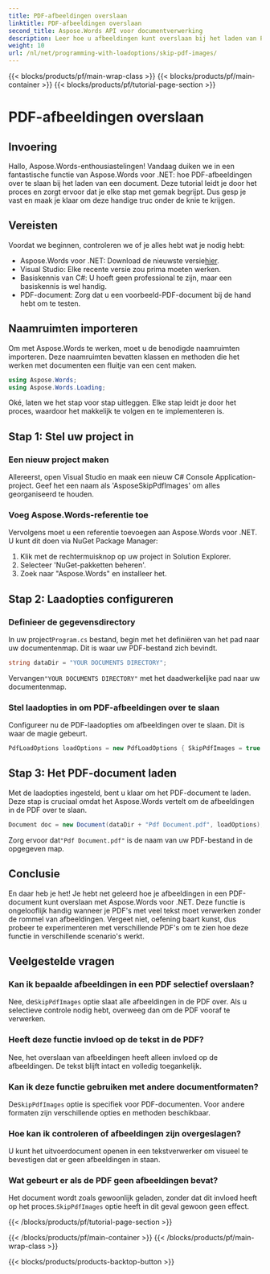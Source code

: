 ```yaml
---
title: PDF-afbeeldingen overslaan
linktitle: PDF-afbeeldingen overslaan
second_title: Aspose.Words API voor documentverwerking
description: Leer hoe u afbeeldingen kunt overslaan bij het laden van PDF-documenten met Aspose.Words voor .NET. Volg deze stapsgewijze handleiding voor naadloze tekstextractie.
weight: 10
url: /nl/net/programming-with-loadoptions/skip-pdf-images/
---
```


{{< blocks/products/pf/main-wrap-class >}}
{{< blocks/products/pf/main-container >}}
{{< blocks/products/pf/tutorial-page-section >}}

# PDF-afbeeldingen overslaan

## Invoering

Hallo, Aspose.Words-enthousiastelingen! Vandaag duiken we in een fantastische functie van Aspose.Words voor .NET: hoe PDF-afbeeldingen over te slaan bij het laden van een document. Deze tutorial leidt je door het proces en zorgt ervoor dat je elke stap met gemak begrijpt. Dus gesp je vast en maak je klaar om deze handige truc onder de knie te krijgen.

## Vereisten

Voordat we beginnen, controleren we of je alles hebt wat je nodig hebt:

-  Aspose.Words voor .NET: Download de nieuwste versie[hier](https://releases.aspose.com/words/net/).
- Visual Studio: Elke recente versie zou prima moeten werken.
- Basiskennis van C#: U hoeft geen professional te zijn, maar een basiskennis is wel handig.
- PDF-document: Zorg dat u een voorbeeld-PDF-document bij de hand hebt om te testen.

## Naamruimten importeren

Om met Aspose.Words te werken, moet u de benodigde naamruimten importeren. Deze naamruimten bevatten klassen en methoden die het werken met documenten een fluitje van een cent maken.

```csharp
using Aspose.Words;
using Aspose.Words.Loading;
```

Oké, laten we het stap voor stap uitleggen. Elke stap leidt je door het proces, waardoor het makkelijk te volgen en te implementeren is.

## Stap 1: Stel uw project in

### Een nieuw project maken

Allereerst, open Visual Studio en maak een nieuw C# Console Application-project. Geef het een naam als 'AsposeSkipPdfImages' om alles georganiseerd te houden.

### Voeg Aspose.Words-referentie toe

Vervolgens moet u een referentie toevoegen aan Aspose.Words voor .NET. U kunt dit doen via NuGet Package Manager:

1. Klik met de rechtermuisknop op uw project in Solution Explorer.
2. Selecteer 'NuGet-pakketten beheren'.
3. Zoek naar "Aspose.Words" en installeer het.

## Stap 2: Laadopties configureren

### Definieer de gegevensdirectory

 In uw project`Program.cs` bestand, begin met het definiëren van het pad naar uw documentenmap. Dit is waar uw PDF-bestand zich bevindt.

```csharp
string dataDir = "YOUR DOCUMENTS DIRECTORY";
```

 Vervangen`"YOUR DOCUMENTS DIRECTORY"` met het daadwerkelijke pad naar uw documentenmap.

### Stel laadopties in om PDF-afbeeldingen over te slaan

Configureer nu de PDF-laadopties om afbeeldingen over te slaan. Dit is waar de magie gebeurt. 

```csharp
PdfLoadOptions loadOptions = new PdfLoadOptions { SkipPdfImages = true };
```

## Stap 3: Het PDF-document laden

Met de laadopties ingesteld, bent u klaar om het PDF-document te laden. Deze stap is cruciaal omdat het Aspose.Words vertelt om de afbeeldingen in de PDF over te slaan.

```csharp
Document doc = new Document(dataDir + "Pdf Document.pdf", loadOptions);
```

 Zorg ervoor dat`"Pdf Document.pdf"` is de naam van uw PDF-bestand in de opgegeven map.

## Conclusie

En daar heb je het! Je hebt net geleerd hoe je afbeeldingen in een PDF-document kunt overslaan met Aspose.Words voor .NET. Deze functie is ongelooflijk handig wanneer je PDF's met veel tekst moet verwerken zonder de rommel van afbeeldingen. Vergeet niet, oefening baart kunst, dus probeer te experimenteren met verschillende PDF's om te zien hoe deze functie in verschillende scenario's werkt.

## Veelgestelde vragen

### Kan ik bepaalde afbeeldingen in een PDF selectief overslaan?

 Nee, de`SkipPdfImages` optie slaat alle afbeeldingen in de PDF over. Als u selectieve controle nodig hebt, overweeg dan om de PDF vooraf te verwerken.

### Heeft deze functie invloed op de tekst in de PDF?

Nee, het overslaan van afbeeldingen heeft alleen invloed op de afbeeldingen. De tekst blijft intact en volledig toegankelijk.

### Kan ik deze functie gebruiken met andere documentformaten?

 De`SkipPdfImages` optie is specifiek voor PDF-documenten. Voor andere formaten zijn verschillende opties en methoden beschikbaar.

### Hoe kan ik controleren of afbeeldingen zijn overgeslagen?

U kunt het uitvoerdocument openen in een tekstverwerker om visueel te bevestigen dat er geen afbeeldingen in staan.

### Wat gebeurt er als de PDF geen afbeeldingen bevat?

 Het document wordt zoals gewoonlijk geladen, zonder dat dit invloed heeft op het proces.`SkipPdfImages` optie heeft in dit geval gewoon geen effect.

{{< /blocks/products/pf/tutorial-page-section >}}

{{< /blocks/products/pf/main-container >}}
{{< /blocks/products/pf/main-wrap-class >}}

{{< blocks/products/products-backtop-button >}}
